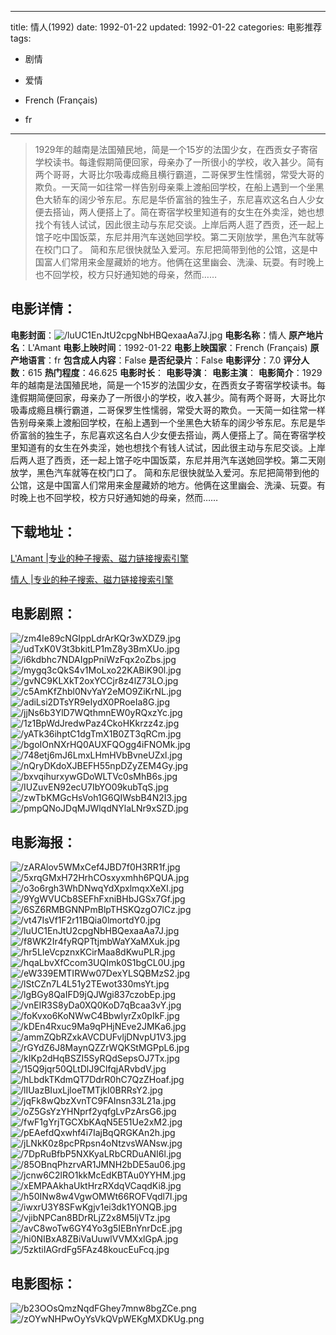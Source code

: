 
---
title: 情人(1992)
date: 1992-01-22
updated: 1992-01-22
categories: 电影推荐
tags:
- 剧情
- 爱情

- French (Français)
- fr
---


> 1929年的越南是法国殖民地，简是一个15岁的法国少女，在西贡女子寄宿学校读书。每逢假期简便回家，母亲办了一所很小的学校，收入甚少。简有两个哥哥，大哥比尔吸毒成瘾且横行霸道，二哥保罗生性懦弱，常受大哥的欺负。一天简一如往常一样告别母亲乘上渡船回学校，在船上遇到一个坐黑色大轿车的阔少爷东尼。东尼是华侨富翁的独生子，东尼喜欢这名白人少女便去搭讪，两人便搭上了。简在寄宿学校里知道有的女生在外卖淫，她也想找个有钱人试试，因此很主动与东尼交谈。上岸后两人逛了西贡，还一起上馆子吃中国饭菜，东尼并用汽车送她回学校。第二天刚放学，黑色汽车就等在校门口了。  简和东尼很快就坠入爱河。东尼把简带到他的公馆，这是中国富人们常用来金屋藏娇的地方。他俩在这里幽会、洗澡、玩耍。有时晚上也不回学校，校方只好通知她的母亲，然而……

## **电影详情**：

**电影封面**：<img src="https://image.tmdb.org/t/p/w200/luUC1EnJtU2cpgNbHBQexaaAa7J.jpg" alt="/luUC1EnJtU2cpgNbHBQexaaAa7J.jpg" title="/luUC1EnJtU2cpgNbHBQexaaAa7J.jpg">
**电影名称**：情人
**原产地片名**：L'Amant
**电影上映时间**：1992-01-22
**电影上映国家**：French (Français)
**原产地语言**：fr
**包含成人内容**：False
**是否纪录片**：False
**电影评分**：7.0
**评分人数**：615
**热门程度**：46.625
**电影时长**：
**电影导演**：
**电影主演**：
**电影简介**：1929年的越南是法国殖民地，简是一个15岁的法国少女，在西贡女子寄宿学校读书。每逢假期简便回家，母亲办了一所很小的学校，收入甚少。简有两个哥哥，大哥比尔吸毒成瘾且横行霸道，二哥保罗生性懦弱，常受大哥的欺负。一天简一如往常一样告别母亲乘上渡船回学校，在船上遇到一个坐黑色大轿车的阔少爷东尼。东尼是华侨富翁的独生子，东尼喜欢这名白人少女便去搭讪，两人便搭上了。简在寄宿学校里知道有的女生在外卖淫，她也想找个有钱人试试，因此很主动与东尼交谈。上岸后两人逛了西贡，还一起上馆子吃中国饭菜，东尼并用汽车送她回学校。第二天刚放学，黑色汽车就等在校门口了。  简和东尼很快就坠入爱河。东尼把简带到他的公馆，这是中国富人们常用来金屋藏娇的地方。他俩在这里幽会、洗澡、玩耍。有时晚上也不回学校，校方只好通知她的母亲，然而……

## **下载地址**：
[L'Amant |专业的种子搜索、磁力链接搜索引擎](https://movie.amd794.com:2083/?search=L%27Amant&ordering=&mode=match_phrase&page_size=10&page=1)

[情人 |专业的种子搜索、磁力链接搜索引擎](https://movie.amd794.com:2083/?search=%E6%83%85%E4%BA%BA&ordering=&mode=match_phrase&page_size=10&page=1)
 

## **电影剧照**：
<img src="https://image.tmdb.org/t/p/original/zm4Ie89cNGIppLdrArKQr3wXDZ9.jpg" alt="/zm4Ie89cNGIppLdrArKQr3wXDZ9.jpg" title="/zm4Ie89cNGIppLdrArKQr3wXDZ9.jpg"><img src="https://image.tmdb.org/t/p/original/udTxK0V3t3bkitLP1mZ8y3BmXUo.jpg" alt="/udTxK0V3t3bkitLP1mZ8y3BmXUo.jpg" title="/udTxK0V3t3bkitLP1mZ8y3BmXUo.jpg"><img src="https://image.tmdb.org/t/p/original/i6kdbhc7NDAIgpPniWzFqx2oZbs.jpg" alt="/i6kdbhc7NDAIgpPniWzFqx2oZbs.jpg" title="/i6kdbhc7NDAIgpPniWzFqx2oZbs.jpg"><img src="https://image.tmdb.org/t/p/original/mygq3cQkS4v1MoLxo22KABiK90l.jpg" alt="/mygq3cQkS4v1MoLxo22KABiK90l.jpg" title="/mygq3cQkS4v1MoLxo22KABiK90l.jpg"><img src="https://image.tmdb.org/t/p/original/gvNC9KLXkT2oxYCCjr8z4lZ73LO.jpg" alt="/gvNC9KLXkT2oxYCCjr8z4lZ73LO.jpg" title="/gvNC9KLXkT2oxYCCjr8z4lZ73LO.jpg"><img src="https://image.tmdb.org/t/p/original/c5AmKfZhbl0NvYaY2eMO9ZiKrNL.jpg" alt="/c5AmKfZhbl0NvYaY2eMO9ZiKrNL.jpg" title="/c5AmKfZhbl0NvYaY2eMO9ZiKrNL.jpg"><img src="https://image.tmdb.org/t/p/original/adiLsi2DTsYR9eIydX0PRoeIa8G.jpg" alt="/adiLsi2DTsYR9eIydX0PRoeIa8G.jpg" title="/adiLsi2DTsYR9eIydX0PRoeIa8G.jpg"><img src="https://image.tmdb.org/t/p/original/jjNs6b3YlD7WQthmnEW0yRQxzYc.jpg" alt="/jjNs6b3YlD7WQthmnEW0yRQxzYc.jpg" title="/jjNs6b3YlD7WQthmnEW0yRQxzYc.jpg"><img src="https://image.tmdb.org/t/p/original/1z1BpWdJredwPaz4CkoHKkrzz4z.jpg" alt="/1z1BpWdJredwPaz4CkoHKkrzz4z.jpg" title="/1z1BpWdJredwPaz4CkoHKkrzz4z.jpg"><img src="https://image.tmdb.org/t/p/original/yATk36ihptC1dgTmX1B0ZT3qRCm.jpg" alt="/yATk36ihptC1dgTmX1B0ZT3qRCm.jpg" title="/yATk36ihptC1dgTmX1B0ZT3qRCm.jpg"><img src="https://image.tmdb.org/t/p/original/bgoIOnNXrHQ0AUXFQOgg4iFNOMk.jpg" alt="/bgoIOnNXrHQ0AUXFQOgg4iFNOMk.jpg" title="/bgoIOnNXrHQ0AUXFQOgg4iFNOMk.jpg"><img src="https://image.tmdb.org/t/p/original/748etj6mJ6LmxLHmHVbBvneUZxl.jpg" alt="/748etj6mJ6LmxLHmHVbBvneUZxl.jpg" title="/748etj6mJ6LmxLHmHVbBvneUZxl.jpg"><img src="https://image.tmdb.org/t/p/original/nQryDKdoXJBEFH55npDZyZEM4Gy.jpg" alt="/nQryDKdoXJBEFH55npDZyZEM4Gy.jpg" title="/nQryDKdoXJBEFH55npDZyZEM4Gy.jpg"><img src="https://image.tmdb.org/t/p/original/bxvqihurxywGDoWLTVc0sMhB6s.jpg" alt="/bxvqihurxywGDoWLTVc0sMhB6s.jpg" title="/bxvqihurxywGDoWLTVc0sMhB6s.jpg"><img src="https://image.tmdb.org/t/p/original/IUZuvEN92ecU7IbYO09kubTqS.jpg" alt="/IUZuvEN92ecU7IbYO09kubTqS.jpg" title="/IUZuvEN92ecU7IbYO09kubTqS.jpg"><img src="https://image.tmdb.org/t/p/original/zwTbKMGcHsVoh1G6QIWsbB4N2I3.jpg" alt="/zwTbKMGcHsVoh1G6QIWsbB4N2I3.jpg" title="/zwTbKMGcHsVoh1G6QIWsbB4N2I3.jpg"><img src="https://image.tmdb.org/t/p/original/pmpQNoJDqMJWlqdNYlaLNr9xSZD.jpg" alt="/pmpQNoJDqMJWlqdNYlaLNr9xSZD.jpg" title="/pmpQNoJDqMJWlqdNYlaLNr9xSZD.jpg">

## **电影海报**：
<img src="https://image.tmdb.org/t/p/original/zARAlov5WMxCef4JBD7f0H3RR1f.jpg" alt="/zARAlov5WMxCef4JBD7f0H3RR1f.jpg" title="/zARAlov5WMxCef4JBD7f0H3RR1f.jpg"><img src="https://image.tmdb.org/t/p/original/5xrqGMxH72HrhCOsxyxmhh6PQUA.jpg" alt="/5xrqGMxH72HrhCOsxyxmhh6PQUA.jpg" title="/5xrqGMxH72HrhCOsxyxmhh6PQUA.jpg"><img src="https://image.tmdb.org/t/p/original/o3o6rgh3WhDNwqYdXpxlmqxXeXI.jpg" alt="/o3o6rgh3WhDNwqYdXpxlmqxXeXI.jpg" title="/o3o6rgh3WhDNwqYdXpxlmqxXeXI.jpg"><img src="https://image.tmdb.org/t/p/original/9YgWVUCb8SEFhFxniBHbJGSx7Gf.jpg" alt="/9YgWVUCb8SEFhFxniBHbJGSx7Gf.jpg" title="/9YgWVUCb8SEFhFxniBHbJGSx7Gf.jpg"><img src="https://image.tmdb.org/t/p/original/6SZ6RMBGNNPmBlpTHSKQzgO7lCz.jpg" alt="/6SZ6RMBGNNPmBlpTHSKQzgO7lCz.jpg" title="/6SZ6RMBGNNPmBlpTHSKQzgO7lCz.jpg"><img src="https://image.tmdb.org/t/p/original/vt47IsVf1F2r11BQia0lmortdY0.jpg" alt="/vt47IsVf1F2r11BQia0lmortdY0.jpg" title="/vt47IsVf1F2r11BQia0lmortdY0.jpg"><img src="https://image.tmdb.org/t/p/original/luUC1EnJtU2cpgNbHBQexaaAa7J.jpg" alt="/luUC1EnJtU2cpgNbHBQexaaAa7J.jpg" title="/luUC1EnJtU2cpgNbHBQexaaAa7J.jpg"><img src="https://image.tmdb.org/t/p/original/f8WK2Ir4fyRQPTtjmbWaYXaMXuk.jpg" alt="/f8WK2Ir4fyRQPTtjmbWaYXaMXuk.jpg" title="/f8WK2Ir4fyRQPTtjmbWaYXaMXuk.jpg"><img src="https://image.tmdb.org/t/p/original/hr5LIeVcpznxKCirMaa8dKwuPLR.jpg" alt="/hr5LIeVcpznxKCirMaa8dKwuPLR.jpg" title="/hr5LIeVcpznxKCirMaa8dKwuPLR.jpg"><img src="https://image.tmdb.org/t/p/original/hqaLbvXfCcom3UQImk0S1bgCL0U.jpg" alt="/hqaLbvXfCcom3UQImk0S1bgCL0U.jpg" title="/hqaLbvXfCcom3UQImk0S1bgCL0U.jpg"><img src="https://image.tmdb.org/t/p/original/eW339EMTIRWw07DexYLSQBMzS2.jpg" alt="/eW339EMTIRWw07DexYLSQBMzS2.jpg" title="/eW339EMTIRWw07DexYLSQBMzS2.jpg"><img src="https://image.tmdb.org/t/p/original/lStCZn7L4L51y2TEwot330msYt.jpg" alt="/lStCZn7L4L51y2TEwot330msYt.jpg" title="/lStCZn7L4L51y2TEwot330msYt.jpg"><img src="https://image.tmdb.org/t/p/original/lgBGy8QaIFD9jQJWgi837czobEp.jpg" alt="/lgBGy8QaIFD9jQJWgi837czobEp.jpg" title="/lgBGy8QaIFD9jQJWgi837czobEp.jpg"><img src="https://image.tmdb.org/t/p/original/vnEIR3S8yDa0XQ0KoD7qBcaa3vY.jpg" alt="/vnEIR3S8yDa0XQ0KoD7qBcaa3vY.jpg" title="/vnEIR3S8yDa0XQ0KoD7qBcaa3vY.jpg"><img src="https://image.tmdb.org/t/p/original/foKvxo6KoNWwC4BbwIyrZx0pIkF.jpg" alt="/foKvxo6KoNWwC4BbwIyrZx0pIkF.jpg" title="/foKvxo6KoNWwC4BbwIyrZx0pIkF.jpg"><img src="https://image.tmdb.org/t/p/original/kDEn4Rxuc9Ma9qPHjNEve2JMKa6.jpg" alt="/kDEn4Rxuc9Ma9qPHjNEve2JMKa6.jpg" title="/kDEn4Rxuc9Ma9qPHjNEve2JMKa6.jpg"><img src="https://image.tmdb.org/t/p/original/ammZQbRZxkAVCDUFvljDNvpU1V3.jpg" alt="/ammZQbRZxkAVCDUFvljDNvpU1V3.jpg" title="/ammZQbRZxkAVCDUFvljDNvpU1V3.jpg"><img src="https://image.tmdb.org/t/p/original/rGYdZ6J8MaynQZZrWQKStMGPpL6.jpg" alt="/rGYdZ6J8MaynQZZrWQKStMGPpL6.jpg" title="/rGYdZ6J8MaynQZZrWQKStMGPpL6.jpg"><img src="https://image.tmdb.org/t/p/original/kIKp2dHqBSZI5SyRQdSepsOJ7Tx.jpg" alt="/kIKp2dHqBSZI5SyRQdSepsOJ7Tx.jpg" title="/kIKp2dHqBSZI5SyRQdSepsOJ7Tx.jpg"><img src="https://image.tmdb.org/t/p/original/15Q9jqr50QLtDlJ9ClfqjARvbdV.jpg" alt="/15Q9jqr50QLtDlJ9ClfqjARvbdV.jpg" title="/15Q9jqr50QLtDlJ9ClfqjARvbdV.jpg"><img src="https://image.tmdb.org/t/p/original/hLbdkTKdmQT7DdrR0hC7QzZHoaf.jpg" alt="/hLbdkTKdmQT7DdrR0hC7QzZHoaf.jpg" title="/hLbdkTKdmQT7DdrR0hC7QzZHoaf.jpg"><img src="https://image.tmdb.org/t/p/original/lIUazBIuxLjloeTMTjkI0BRRsY2.jpg" alt="/lIUazBIuxLjloeTMTjkI0BRRsY2.jpg" title="/lIUazBIuxLjloeTMTjkI0BRRsY2.jpg"><img src="https://image.tmdb.org/t/p/original/jqFk8wQbzXvnTC9FAInsn33L21a.jpg" alt="/jqFk8wQbzXvnTC9FAInsn33L21a.jpg" title="/jqFk8wQbzXvnTC9FAInsn33L21a.jpg"><img src="https://image.tmdb.org/t/p/original/oZ5GsYzYHNprf2yqfgLvPzArsG6.jpg" alt="/oZ5GsYzYHNprf2yqfgLvPzArsG6.jpg" title="/oZ5GsYzYHNprf2yqfgLvPzArsG6.jpg"><img src="https://image.tmdb.org/t/p/original/fwF1gYrjTGCXbKAqN5E51Ue2xM2.jpg" alt="/fwF1gYrjTGCXbKAqN5E51Ue2xM2.jpg" title="/fwF1gYrjTGCXbKAqN5E51Ue2xM2.jpg"><img src="https://image.tmdb.org/t/p/original/pEAefdQxwhf4i7IajBqQRGKAn2h.jpg" alt="/pEAefdQxwhf4i7IajBqQRGKAn2h.jpg" title="/pEAefdQxwhf4i7IajBqQRGKAn2h.jpg"><img src="https://image.tmdb.org/t/p/original/jLNkK0z8pcPRpsn4oNtzvsWANsw.jpg" alt="/jLNkK0z8pcPRpsn4oNtzvsWANsw.jpg" title="/jLNkK0z8pcPRpsn4oNtzvsWANsw.jpg"><img src="https://image.tmdb.org/t/p/original/7DpRuBfbP5NXKyaLRbCRDuANI6l.jpg" alt="/7DpRuBfbP5NXKyaLRbCRDuANI6l.jpg" title="/7DpRuBfbP5NXKyaLRbCRDuANI6l.jpg"><img src="https://image.tmdb.org/t/p/original/85OBnqPhzrvAR1JMNH2bDE5au06.jpg" alt="/85OBnqPhzrvAR1JMNH2bDE5au06.jpg" title="/85OBnqPhzrvAR1JMNH2bDE5au06.jpg"><img src="https://image.tmdb.org/t/p/original/jcnw6C2lRO1kkMcEdKBTAu0YYHM.jpg" alt="/jcnw6C2lRO1kkMcEdKBTAu0YYHM.jpg" title="/jcnw6C2lRO1kkMcEdKBTAu0YYHM.jpg"><img src="https://image.tmdb.org/t/p/original/xEMPAAkhaUktHrzRXdqVCaqdKi8.jpg" alt="/xEMPAAkhaUktHrzRXdqVCaqdKi8.jpg" title="/xEMPAAkhaUktHrzRXdqVCaqdKi8.jpg"><img src="https://image.tmdb.org/t/p/original/h50INw8w4VgwOMWt66ROFVqdl7I.jpg" alt="/h50INw8w4VgwOMWt66ROFVqdl7I.jpg" title="/h50INw8w4VgwOMWt66ROFVqdl7I.jpg"><img src="https://image.tmdb.org/t/p/original/iwxrU3Y8SFwKgjv1ei3dk1YONQB.jpg" alt="/iwxrU3Y8SFwKgjv1ei3dk1YONQB.jpg" title="/iwxrU3Y8SFwKgjv1ei3dk1YONQB.jpg"><img src="https://image.tmdb.org/t/p/original/vjibNPCan8BDrRLjZ2x8M5ljVTz.jpg" alt="/vjibNPCan8BDrRLjZ2x8M5ljVTz.jpg" title="/vjibNPCan8BDrRLjZ2x8M5ljVTz.jpg"><img src="https://image.tmdb.org/t/p/original/avC8woTw6GY4Yo3g5IEBnYnrDcE.jpg" alt="/avC8woTw6GY4Yo3g5IEBnYnrDcE.jpg" title="/avC8woTw6GY4Yo3g5IEBnYnrDcE.jpg"><img src="https://image.tmdb.org/t/p/original/hi0NIBxA8ZBiVaUuwlVVMXxlGpA.jpg" alt="/hi0NIBxA8ZBiVaUuwlVVMXxlGpA.jpg" title="/hi0NIBxA8ZBiVaUuwlVVMXxlGpA.jpg"><img src="https://image.tmdb.org/t/p/original/5zktiIAGrdFg5FAz48koucEuFcq.jpg" alt="/5zktiIAGrdFg5FAz48koucEuFcq.jpg" title="/5zktiIAGrdFg5FAz48koucEuFcq.jpg">

## **电影图标**：
<img src="https://image.tmdb.org/t/p/original/b23OOsQmzNqdFGhey7mnw8bgZCe.png" alt="/b23OOsQmzNqdFGhey7mnw8bgZCe.png" title="/b23OOsQmzNqdFGhey7mnw8bgZCe.png"><img src="https://image.tmdb.org/t/p/original/zOYwNHPwOyYsVkQVpWEKgMXDKUg.png" alt="/zOYwNHPwOyYsVkQVpWEKgMXDKUg.png" title="/zOYwNHPwOyYsVkQVpWEKgMXDKUg.png">
